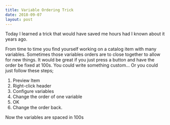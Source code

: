 ```yaml
---
title: Variable Ordering Trick
date: 2018-09-07
layout: post
---
```

Today I learned a trick that would have saved me hours had I known about it years ago.  

<!--more-->

From time to time you find yourself working on a catalog item with many variables.  Sometimes those variables orders are to close together to allow for new things.  It would be great if you just press a button and have the order be fixed at 100s.  You could write something custom... Or you could just follow these steps;

1. Preview Item
1. Right-click header
1. Configure variables
1. Change the order of one variable
1. OK
1. Change the order back.

Now the variables are spaced in 100s